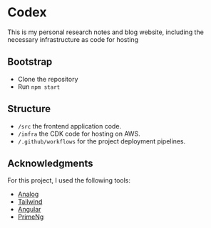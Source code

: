 # Codex

This is my personal research notes and blog website, including the necessary infrastructure as code for hosting

## Bootstrap

- Clone the repository
- Run `npm start`

## Structure

- `/src` the frontend application code.
- `/infra` the CDK code for hosting on AWS.
- `/.github/workflows` for the project deployment pipelines.

## Acknowledgments

For this project, I used the following tools:

- [Analog](https://analogjs.org/)
- [Tailwind](https://tailwindcss.com/)
- [Angular](https://angular.dev/)
- [PrimeNg](https://primeng.org/)
